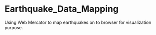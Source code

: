 # Earthquake_Data_Mapping
Using Web Mercator to map earthquakes on to browser for visualization purpose.
